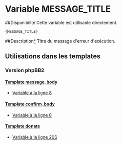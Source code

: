 # Variable MESSAGE_TITLE

##Disponibilité
Cette variable est utilisable directement.

```html
{MESSAGE_TITLE}
```

##Description[*](https://fa-tvars.appspot.com/var/MESSAGE_TITLE)
Titre du message d'erreur d'exécution.

## Utilisations dans les templates

### Version phpBB2

#### [Template message_body](subsilver/message_body.md#readme)
* [Variable &agrave; la ligne 8](../subsilver/message_body.tpl#L8)

#### [Template confirm_body](subsilver/confirm_body.md#readme)
* [Variable &agrave; la ligne 8](../subsilver/confirm_body.tpl#L8)

#### [Template donate](subsilver/donate.md#readme)
* [Variable &agrave; la ligne 206](../subsilver/donate.tpl#L206)